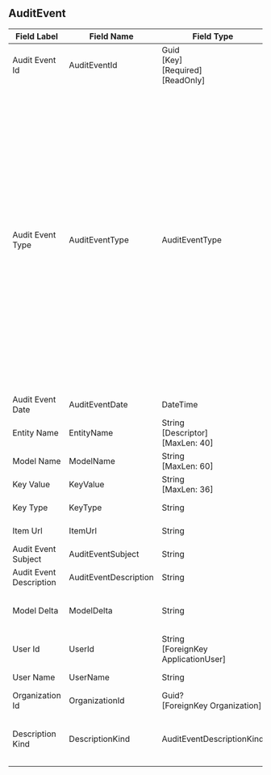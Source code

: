 # 



## AuditEvent
| Field Label | Field Name | Field Type | Description |  
| ---- | ---- | ---- | ---- |  
| Audit Event Id | AuditEventId | Guid<br/>  [Key]<br/>  [Required]<br/>  [ReadOnly] |  |  
| Audit Event Type | AuditEventType | AuditEventType | Added/Updated/Deleted/Assigned/Retracted<br/>  Allowable Values: <br/>  <br/>  **RecordAdded**<br/>  **RecordUpdated**<br/>  **RecordDeleted**<br/>  **RecordArchived**<br/>  **RecordUnarchived**<br/>  **OwnershipAssigned**<br/>  **OwnershipUnassigned**<br/>  **OwnershipDelegated**<br/>  **WatcherAdded**<br/>  **WatcherRemoved**<br/>  **StatusUpdate**<br/>  **LoginRemoved**<br/>  **Opened**<br/>  **Closed**<br/>  **StatusUpdate**<br/>  **LoginRemoved**<br/>  **RelatedAccountLoginAdded**<br/>  **RelatedAccountLoginRemoved**<br/>  **RelationshipAdded**<br/>  **RelationshipModified**<br/>  **RelationshipRemoved**<br/>  **IsBillingContactAssigned**<br/>  **IsBillingContactUnassigned**<br/>  **IsPrimaryContactAssigned**<br/>  **IsPrimaryContactUnassigned**<br/>  **RecordActivated**<br/>  **RecordDeactivated** |  
| Audit Event Date | AuditEventDate | DateTime | Date and time the event took place |  
| Entity Name | EntityName | String<br/>  [Descriptor]<br/>  [MaxLen: 40] | Name of the entity the event applies to, eg Client or Portfolio |  
| Model Name | ModelName | String<br/>  [MaxLen: 60] | Model name if applicable, eg ClientEditModel. |  
| Key Value | KeyValue | String<br/>  [MaxLen: 36] | Primary key value as a string. Will contain at max a Guid to string = 36 chars. |  
| Key Type | KeyType | String | Property type of the key value, eg Int, Guid or String |  
| Item Url | ItemUrl | String | The URL to go an view the Record/Item this event refers to. |  
| Audit Event Subject | AuditEventSubject | String | A concise, one line summary of the audit event. |  
| Audit Event Description | AuditEventDescription | String | A description users will understand. |  
| Model Delta | ModelDelta | String | Json object containing differences between the old and new values of the CRUD model when the audit event is generated by a CRUD operation. |  
| User Id | UserId | String<br/>  [ForeignKey ApplicationUser] | The id of the user associated with this audit event record if applicable (often, the person who caused a status change). |  
| User Name | UserName | String | Full name of the user responsible for the audit event if applicable. |  
| Organization Id | OrganizationId | Guid?<br/>  [ForeignKey Organization] |  |  
| Description Kind | DescriptionKind | AuditEventDescriptionKind | <br/>  Allowable Values: <br/>  <br/>  **Expanded**<br/>  **Minimal** |  

